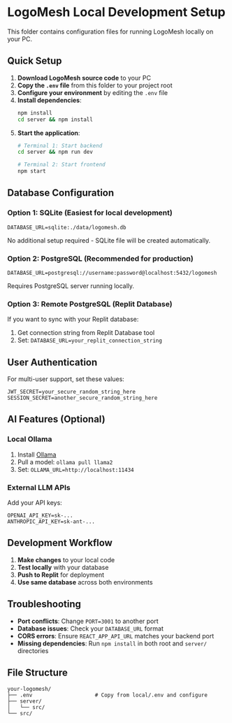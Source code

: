 
# LogoMesh Local Development Setup

This folder contains configuration files for running LogoMesh locally on your PC.

## Quick Setup

1. **Download LogoMesh source code** to your PC
2. **Copy the `.env` file** from this folder to your project root
3. **Configure your environment** by editing the `.env` file
4. **Install dependencies**:
   ```bash
   npm install
   cd server && npm install
   ```
5. **Start the application**:
   ```bash
   # Terminal 1: Start backend
   cd server && npm run dev
   
   # Terminal 2: Start frontend
   npm start
   ```

## Database Configuration

### Option 1: SQLite (Easiest for local development)
```env
DATABASE_URL=sqlite:./data/logomesh.db
```
No additional setup required - SQLite file will be created automatically.

### Option 2: PostgreSQL (Recommended for production)
```env
DATABASE_URL=postgresql://username:password@localhost:5432/logomesh
```
Requires PostgreSQL server running locally.

### Option 3: Remote PostgreSQL (Replit Database)
If you want to sync with your Replit database:
1. Get connection string from Replit Database tool
2. Set: `DATABASE_URL=your_replit_connection_string`

## User Authentication

For multi-user support, set these values:
```env
JWT_SECRET=your_secure_random_string_here
SESSION_SECRET=another_secure_random_string_here
```

## AI Features (Optional)

### Local Ollama
1. Install [Ollama](https://ollama.ai/)
2. Pull a model: `ollama pull llama2`
3. Set: `OLLAMA_URL=http://localhost:11434`

### External LLM APIs
Add your API keys:
```env
OPENAI_API_KEY=sk-...
ANTHROPIC_API_KEY=sk-ant-...
```

## Development Workflow

1. **Make changes** to your local code
2. **Test locally** with your database
3. **Push to Replit** for deployment
4. **Use same database** across both environments

## Troubleshooting

- **Port conflicts**: Change `PORT=3001` to another port
- **Database issues**: Check your `DATABASE_URL` format
- **CORS errors**: Ensure `REACT_APP_API_URL` matches your backend port
- **Missing dependencies**: Run `npm install` in both root and `server/` directories

## File Structure
```
your-logomesh/
├── .env                    # Copy from local/.env and configure
├── server/
│   └── src/
└── src/
```
